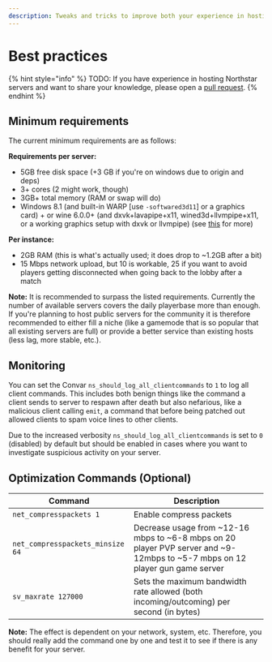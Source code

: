 ```yaml
---
description: Tweaks and tricks to improve both your experience in hosting and others' in playing on your server
---
```


# Best practices

{% hint style="info" %}
TODO: If you have experience in hosting Northstar servers and want to share your knowledge, please open a [pull request](https://github.com/R2Northstar/NorthstarWiki/pulls).
{% endhint %}

## Minimum requirements

The current minimum requirements are as follows:

**Requirements per server:**

- 5GB free disk space (+3 GB if you're on windows due to origin and deps)
- 3+ cores (2 might work, though)
- 3GB+ total memory (RAM or swap will do)
- Windows 8.1 (and built-in WARP [use `-softwared3d11`] or a graphics card) + or wine 6.0.0+ (and dxvk+lavapipe+x11, wined3d+llvmpipe+x11, or a working graphics setup with dxvk or llvmpipe) (see [this](https://github.com/pg9182/northstar-dedicated) for more)

**Per instance:**

- 2GB RAM (this is what's actually used; it does drop to ~1.2GB after a bit)
- 15 Mbps network upload, but 10 is workable, 25 if you want to avoid players getting disconnected when going back to the lobby after a match

**Note:** It is recommended to surpass the listed requirements. Currently the number of available servers covers the daily playerbase more than enough. If you're planning to host public servers for the community it is therefore recommended to either fill a niche (like a gamemode that is so popular that all existing servers are full) or provide a better service than existing hosts (less lag, more stable, etc.).

## Monitoring

You can set the Convar `ns_should_log_all_clientcommands` to `1` to log all client commands. This includes both benign things like the command a client sends to server to respawn after death but also nefarious, like a malicious client calling `emit`, a command that before being patched out allowed clients to spam voice lines to other clients.

Due to the increased verbosity `ns_should_log_all_clientcommands` is set to `0` (disabled) by default but should be enabled in cases where you want to investigate suspicious activity on your server.

## Optimization Commands (Optional)

| Command                          | Description                                                                                                                    |
| -------------------------------- | ------------------------------------------------------------------------------------------------------------------------------ |
| `net_compresspackets 1`          | Enable compress packets                                                                                                        |
| `net_compresspackets_minsize 64` | Decrease usage from ~12-16 mbps to ~6-8 mbps on 20 player PVP server and ~9-12mbps to ~5-7 mbps on 12 player gun game server   |
| `sv_maxrate 127000`              | Sets the maximum bandwidth rate allowed (both incoming/outcoming) per second (in bytes)                                        |

**Note:** The effect is dependent on your network, system, etc. Therefore, you should really add the command one by one and test it to see if there is any benefit for your server.
